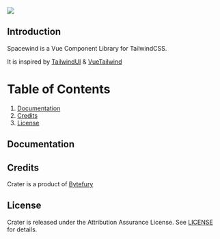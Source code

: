 <img src="https://res.cloudinary.com/bytefury/image/upload/v1599026985/Spacewind/spacewind-logo.png">

## Introduction

Spacewind is a Vue Component Library for TailwindCSS.

It is inspired by [TailwindUI](https://tailwindui.com/) & [VueTailwind](https://www.vue-tailwind.com/)

# Table of Contents

1. [Documentation](#documentation)
2. [Credits](#credits)
3. [License](#license)

## Documentation


## Credits
Crater is a product of [Bytefury](https://bytefury.com)

## License
Crater is released under the Attribution Assurance License.
See [LICENSE](LICENSE) for details.